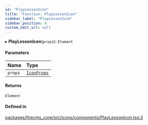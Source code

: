 ```yaml
---
id: "PlayLessonIcon"
title: "Function: PlayLessonIcon"
sidebar_label: "PlayLessonIcon"
sidebar_position: 0
custom_edit_url: null
---
```


▸ **PlayLessonIcon**(`props`): `Element`

#### Parameters

| Name | Type |
| :------ | :------ |
| `props` | [`IconProps`](../types/IconProps.md) |

#### Returns

`Element`

#### Defined in

[packages/firecms_core/src/icons/components/PlayLessonIcon.tsx:3](https://github.com/FireCMSco/firecms/blob/d45f3739/packages/firecms_core/src/icons/components/PlayLessonIcon.tsx#L3)
